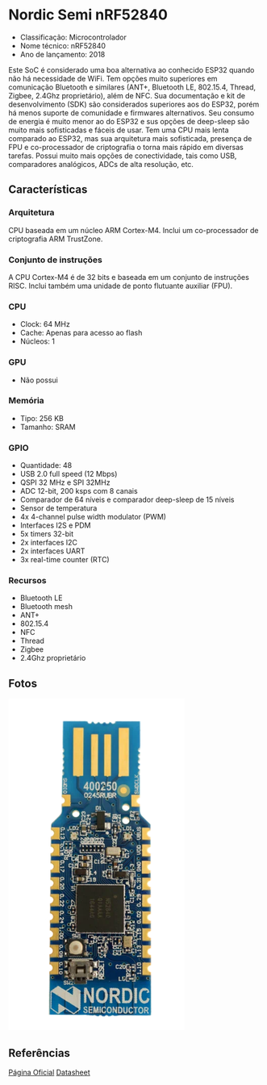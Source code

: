 # Nordic Semi nRF52840

- Classificação: Microcontrolador
- Nome técnico: nRF52840
- Ano de lançamento: 2018

Este SoC é considerado uma boa alternativa ao conhecido ESP32 quando não há necessidade de WiFi.
Tem opções muito superiores em comunicação Bluetooth e similares (ANT+, Bluetooth LE, 802.15.4, Thread, Zigbee, 2.4Ghz proprietário), além de NFC.
Sua documentação e kit de desenvolvimento (SDK) são considerados superiores aos do ESP32, porém há menos suporte de comunidade e firmwares alternativos.
Seu consumo de energia é muito menor ao do ESP32 e sus opções de deep-sleep são muito mais sofisticadas e fáceis de usar.
Tem uma CPU mais lenta comparado ao ESP32, mas sua arquitetura mais sofisticada, presença de FPU e co-processador de criptografia o torna mais rápido em diversas tarefas.
Possui muito mais opções de conectividade, tais como USB, comparadores analógicos, ADCs de alta resolução, etc.

## Características

### Arquitetura

CPU baseada em um núcleo ARM Cortex-M4. Inclui um co-processador de criptografia ARM TrustZone.

### Conjunto de instruções

A CPU Cortex-M4 é de 32 bits e baseada em um conjunto de instruções RISC. Inclui também uma unidade de ponto flutuante auxiliar (FPU).

### CPU

- Clock: 64 MHz
- Cache: Apenas para acesso ao flash
- Núcleos: 1

### GPU

- Não possui

### Memória

- Tipo: 256 KB
- Tamanho: SRAM

### GPIO

- Quantidade: 48
- USB 2.0 full speed (12 Mbps)
- QSPI 32 MHz e SPI 32MHz
- ADC 12-bit, 200 ksps com 8 canais
- Comparador de 64 níveis e comparador deep-sleep de 15 níveis
- Sensor de temperatura
- 4x 4-channel pulse width modulator (PWM)
- Interfaces I2S e PDM
- 5x timers 32-bit
- 2x interfaces I2C
- 2x interfaces UART
- 3x real-time counter (RTC)


### Recursos

- Bluetooth LE
- Bluetooth mesh
- ANT+
- 802.15.4
- NFC
- Thread
- Zigbee
- 2.4Ghz proprietário

## Fotos

![Devboard 1](imgs/nRF52840-Dongle.png)

## Referências

[Página Oficial](https://www.nordicsemi.com/Products/Low-power-short-range-wireless/nRF52840)
[Datasheet](https://infocenter.nordicsemi.com/pdf/nRF52840_PS_v1.1.pdf)
